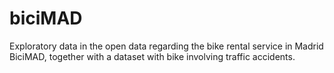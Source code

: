 # biciMAD
Exploratory data in the open data regarding the bike rental service in Madrid BiciMAD, together with a dataset with bike involving traffic accidents.
